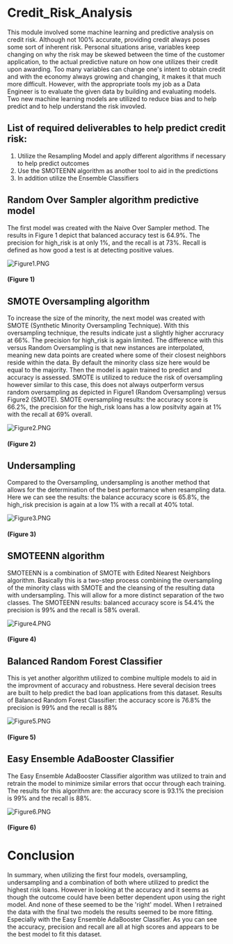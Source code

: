 # Credit_Risk_Analysis
This module involved some machine learning and predictive analysis on credit risk.  Although not 100% accurate, providing credit always poses some sort of inherent risk.  Personal situations arise, variables keep changing on why the risk may be skewed between the time of the customer application, to the actual predictive nature on how one utilizes their credit upon awarding.  Too many variables can change one's intent to obtain credit and with the economy always growing and changing, it makes it that much more difficult.  However, with the appropriate tools my job as a Data Engineer is to evaluate the given data by building and evaluating models.  Two new machine learning models are utilized to reduce bias and to help predict and to help understand the risk invovled.

## List of required deliverables to help predict credit risk:
1. Utilize the Resampling Model and apply different algorithms if necessary to help predict outcomes
2. Use the SMOTEENN algorithm as another tool to aid in the predictions
3. In addition utilize the Ensemble Classifiers

## Random Over Sampler algorithm predictive model
The first model was created with the Naive Over Sampler method.  The results in Figure 1 depict that balanced accuracy test is 64.9%.  The precision for high_risk is at only 1%, and the recall is at 73%.  Recall is defined as how good a test is at detecting positive values.

![Figure1.PNG](./Resources/Figure1.PNG)
#### (Figure 1)

## SMOTE Oversampling algorithm
To increase the size of the minority, the next model was created with SMOTE (Synthetic Minority Oversampling Technique).  With this oversampling technique, the results indicate just a slightly higher accruracy at 66%.  The precision for high_risk is again limited.  The difference with this versus Random Oversampling is that new instances are interpolated, meaning new data points are created where some of their closest neighbors reside within the data.  By default the minority class size here would be equal to the majority.  Then the model is again trained to predict and accuracy is assessed.  SMOTE is utilized to reduce the risk of oversampling however similar to this case, this does not always outperform versus random oversampling as depicted in Figure1 (Random Oversampling) versus Figure2 (SMOTE).  SMOTE oversampling results: the accuracy score is 66.2%, the precision for the high_risk loans has a low positvity again at 1% with the recall at 69% overall.

![Figure2.PNG](./Resources/Figure2.PNG)
#### (Figure 2)

## Undersampling
Compared to the Oversampling, undersampling is another method that allows for the determination of the best performance when resampling data.  Here we can see the results: the balance accuracy score is 65.8%, the high_risk precision is again at a low 1% with a recall at 40% total.

![Figure3.PNG](./Resources/Figure3.PNG)
#### (Figure 3)

## SMOTEENN algorithm
SMOTEENN is a combination of SMOTE with Edited Nearest Neighbors algorithm.  Basically this is a two-step process combining the oversampling of the minority class with SMOTE and the cleansing of the resulting data with undersampling.  This will allow for a more distinct separation of the two classes.  The SMOTEENN results: balanced accuracy score is 54.4% the precision is 99% and the recall is 58% overall.

![Figure4.PNG](./Resources/Figure4.PNG)
#### (Figure 4)

## Balanced Random Forest Classifier
This is yet another algorithm utilized to combine multiple models to aid in the improvment of accuracy and robustness.  Here several decision trees are built to help predict the bad loan applications from this dataset.  Results of Balanced Random Forest Classifier: the accuracy score is 76.8% the precision is 99% and the recall is 88%

![Figure5.PNG](./Resources/Figure5.PNG)
#### (Figure 5)

## Easy Ensemble AdaBooster Classifier
The Easy Ensemble AdaBooster Classifier algorithm was utilized to train and retrain the model to minimize similar errors that occur through each training.  The results for this algorithm are: the accuracy score is 93.1% the precision is 99% and the recall is 88%.

![Figure6.PNG](./Resources/Figure6.PNG)
#### (Figure 6)

# Conclusion
In summary, when utilizing the first four models, oversampling, undersampling and a combination of both where utilized to predict the highest risk loans.  However in looking at the accuracy and it seems as though the outcome could have been better dependent upon using the right model.  And none of these seemed to be the 'right' model.  When I retrained the data with the final two models the results seemed to be more fitting.  Especially with the Easy Ensemble AdaBooster Classifier.  As you can see the accuracy, precision and recall are all at high scores and appears to be the best model to fit this dataset.